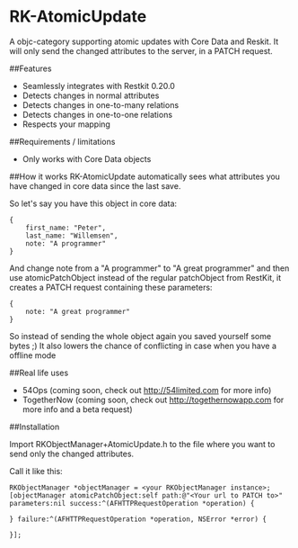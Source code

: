 RK-AtomicUpdate
===============

A objc-category supporting atomic updates with Core Data and Reskit.
It will only send the changed attributes to the server, in a PATCH request.

##Features
- Seamlessly integrates with Restkit 0.20.0
- Detects changes in normal attributes
- Detects changes in one-to-many relations
- Detects changes in one-to-one relations
- Respects your mapping

##Requirements / limitations
- Only works with Core Data objects

##How it works
RK-AtomicUpdate automatically sees what attributes you have changed in core data since the last save.

So let's say you have this object in core data:
	
	{
		first_name: "Peter",
		last_name: "Willemsen",
		note: "A programmer"
	}
	
And change note from a "A programmer" to "A great programmer" and then use atomicPatchObject instead of the regular patchObject from RestKit, it creates a PATCH request containing these parameters:

	{
		note: "A great programmer"
	}

So instead of sending the whole object again you saved yourself some bytes ;)
It also lowers the chance of conflicting in case when you have a offline mode

##Real life uses

- 54Ops (coming soon, check out http://54limited.com for more info)
- TogetherNow (coming soon, check out http://togethernowapp.com for more info and a beta request)


##Installation

Import RKObjectManager+AtomicUpdate.h to the file where you want to send only the changed attributes.

Call it like this:

	RKObjectManager *objectManager = <your RKObjectManager instance>;
	[objectManager atomicPatchObject:self path:@"<Your url to PATCH to>" parameters:nil success:^(AFHTTPRequestOperation *operation) {
    
	} failure:^(AFHTTPRequestOperation *operation, NSError *error) {
	
	}];